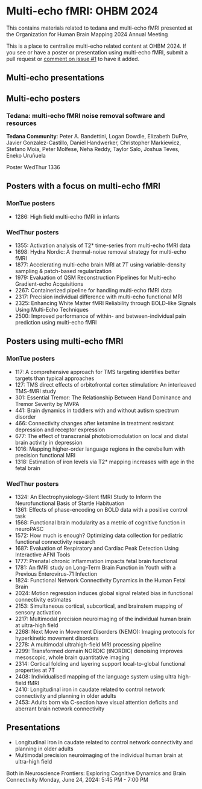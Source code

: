 # Multi-echo fMRI: OHBM 2024

This contains materials related to tedana and multi-echo fMRI presented at the Organization for Human Brain Mapping 2024 Annual Meeting

This is a place to centralize multi-echo related content at OHBM 2024. If you see or have a poster or presentation using multi-echo fMRI, submit a pull request or [comment on issue #1](https://github.com/ME-ICA/ohbm-2024-multiecho/issues/1) to have it added.

## Multi-echo presentations

## Multi-echo posters

### Tedana: multi-echo fMRI noise removal software and resources

**Tedana Community**: Peter A. Bandettini, Logan Dowdle, Elizabeth DuPre, Javier Gonzalez-Castillo, Daniel Handwerker, Christopher Markiewicz, Stefano Moia, Peter Molfese, Neha Reddy, Taylor Salo, Joshua Teves, Eneko Uruñuela

Poster WedThur 1336

## Posters with a focus on multi-echo fMRI
### MonTue posters
- 1286: High field multi-echo fMRI in infants

### WedThur posters
- 1355: Activation analysis of T2* time-series from multi-echo fMRI data
- 1698: Hydra Nordic: A thermal-noise removal strategy for multi-echo fMRI
- 1877: Accelerating multi-echo brain MRI at 7T using variable-density sampling & patch-based regularization
- 1979: Evaluation of QSM Reconstruction Pipelines for Multi-echo Gradient-echo Acquisitions
- 2267: Containerized pipeline for handling multi-echo fMRI data
- 2317: Precision individual difference with multi-echo functional MRI
- 2325: Enhancing White Matter fMRI Reliability through BOLD-like Signals Using Multi-Echo Techniques
- 2500: Improved performance of within- and between-individual pain prediction using multi-echo fMRI

## Posters using multi-echo fMRI
### MonTue posters
- 117: A comprehensive approach for TMS targeting identifies better targets than typical approaches
- 127: TMS direct effects of orbitofrontal cortex stimulation: An interleaved TMS-fMRI study
- 301: Essential Tremor: The Relationship Between Hand Dominance and Tremor Severity by MVPA
- 441: Brain dynamics in toddlers with and without autism spectrum disorder
- 466: Connectivity changes after ketamine in treatment resistant depression and receptor expression
- 677: The effect of transcranial photobiomodulation on local and distal brain activity in depression
- 1016: Mapping higher-order language regions in the cerebellum with precision functional MRI
- 1318: Estimation of iron levels via T2* mapping increases with age in the fetal brain

### WedThur posters
- 1324: An Electrophysiology-Silent fMRI Study to Inform the Neurofunctional Basis of Startle Habituation
- 1361: Effects of phase-encoding on BOLD data with a positive control task
- 1568: Functional brain modularity as a metric of cognitive function in neuroPASC
- 1572: How much is enough? Optimizing data collection for pediatric functional connectivity research
- 1687: Evaluation of Respiratory and Cardiac Peak Detection Using Interactive AFNI Tools
- 1777: Prenatal chronic inflammation impacts fetal brain functional
- 1781: An fMRI study on Long-Term Brain Function in Youth with a Previous Enterovirus-71 Infection
- 1824: Functional Network Connectivity Dynamics in the Human Fetal Brain
- 2024: Motion regression induces global signal related bias in functional connectivity estimates
- 2153: Simultaneous cortical, subcortical, and brainstem mapping of sensory activation
- 2217: Multimodal precision neuroimaging of the individual human brain at ultra-high field
- 2268: Next Move in Movement Disorders (NEMO): Imaging protocols for hyperkinetic movement disorders
- 2278: A multimodal ultrahigh-field MRI processing pipeline
- 2299: Transformed domain NORDIC (tNORDIC) denoising improves mesoscopic, whole brain quantitative imaging
- 2314: Cortical folding and layering support local-to-global functional properties at 7T
- 2408: Individualised mapping of the language system using ultra high-field fMRI
- 2410: Longitudinal iron in caudate related to control network connectivity and planning in older adults
- 2453: Adults born via C-section have visual attention deficits and aberrant brain network connectivity

## Presentations
- Longitudinal iron in caudate related to control network connectivity and planning in older adults
- Multimodal precision neuroimaging of the individual human brain at ultra-high field

Both in Neuroscience Frontiers: Exploring Cognitive Dynamics and Brain Connectivity
Monday, June 24, 2024: 5:45 PM - 7:00 PM
